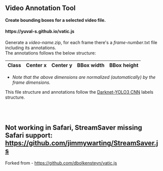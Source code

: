 <h2>Video Annotation Tool</h2>

**Create bounding boxes for a selected video file.**
<h4>https://yuval-s.github.io/vatic.js</h4>

Generate a *video-name*.zip, for each frame there's a *frame-number*.txt file including its annotations.
<br>
The annotations follows the below structure:

| Class | Center x | Center y | BBox width | BBox height |
| ----- | -------- | -------- | ---------- | ----------- |
* *Note that the above dimensions are normalized (automatically) by the frame dimensions.*

This file structure and annotations follow the [Darknet-YOLO3 CNN](https://pjreddie.com/darknet/) labels structure.

<br><br>

Not working in Safari, StreamSaver missing Safari support: https://github.com/jimmywarting/StreamSaver.js
<br>
---
Forked from - https://github.com/dbolkensteyn/vatic.js

